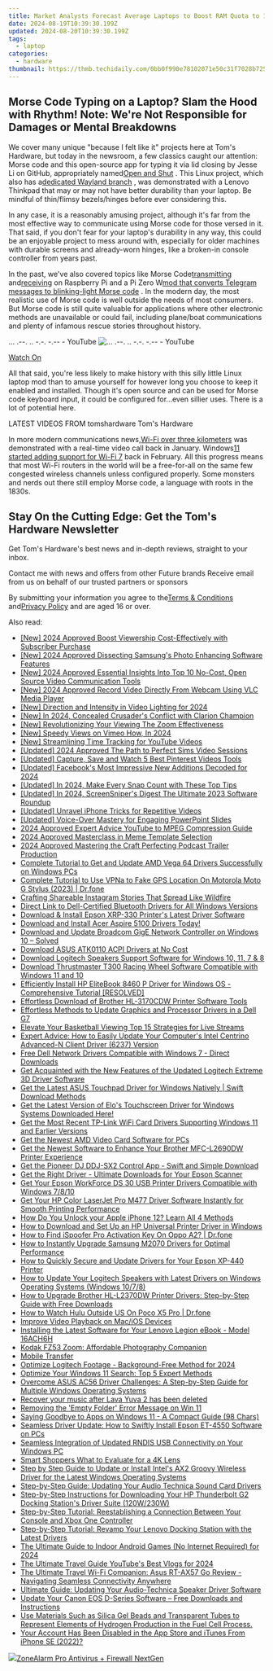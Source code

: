 ```yaml
---
title: Market Analysts Forecast Average Laptops to Boost RAM Quota to 11.8GB, Surpassing Last Year's Figures by 12%%
date: 2024-08-19T10:39:30.199Z
updated: 2024-08-20T10:39:30.199Z
tags:
  - laptop
categories:
  - hardware
thumbnail: https://thmb.techidaily.com/0bb0f990e78102071e50c31f7028b725d7f6b1084837b38e9693d564989750d9.jpg
---
```


## Morse Code Typing on a Laptop? Slam the Hood with Rhythm! Note: We're Not Responsible for Damages or Mental Breakdowns

We cover many unique "because I felt like it" projects here at Tom's Hardware, but today in the newsroom, a few classics caught our attention: Morse code and this open-source app for typing it via lid closing by Jesse Li on GitHub, appropriately named[Open and Shut](https://github.com/veggiedefender/open-and-shut) . This Linux project, which also has a[dedicated Wayland branch](https://github.com/veggiedefender/open-and-shut/tree/wayland) , was demonstrated with a Lenovo Thinkpad that may or may not have better durability than your laptop. Be mindful of thin/flimsy bezels/hinges before ever considering this.

 In any case, it is a reasonably amusing project, although it's far from the most effective way to communicate using Morse code for those versed in it. That said, if you don't fear for your laptop's durability in any way, this could be an enjoyable project to mess around with, especially for older machines with durable screens and already-worn hinges, like a broken-in console controller from years past.

 In the past, we've also covered topics like Morse Code[transmitting](https://tools.techidaily.com) and[receiving](https://tools.techidaily.com) on Raspberry Pi and a Pi Zero W[mod that converts Telegram messages to blinking-light Morse code](https://tools.techidaily.com) . In the modern day, the most realistic use of Morse code is well outside the needs of most consumers. But Morse code is still quite valuable for applications where other electronic methods are unavailable or could fail, including plane/boat communications and plenty of infamous rescue stories throughout history.

... .--. .. -.-. -.-- - YouTube ![... .--. .. -.-. -.-- - YouTube](https://img.youtube.com/vi/UAQ60P61vYw/maxresdefault.jpg)

[Watch On](https://youtu.be/UAQ60P61vYw)

 All that said, you're less likely to make history with this silly little Linux laptop mod than to amuse yourself for however long you choose to keep it enabled and installed. Though it's open source and can be used for Morse code keyboard input, it could be configured for...even sillier uses. There is a lot of potential here.

 LATEST VIDEOS FROM tomshardware Tom's Hardware

 In more modern communications news,[Wi-Fi over three kilometers](https://tools.techidaily.com) was demonstrated with a real-time video call back in January. Windows[11 started adding support for Wi-Fi 7](https://tools.techidaily.com) back in February. All this progress means that most Wi-Fi routers in the world will be a free-for-all on the same few congested wireless channels unless configured properly. Some monsters and nerds out there still employ Morse code, a language with roots in the 1830s.

## Stay On the Cutting Edge: Get the Tom's Hardware Newsletter

 Get Tom's Hardware's best news and in-depth reviews, straight to your inbox.

 Contact me with news and offers from other Future brands  Receive email from us on behalf of our trusted partners or sponsors

 By submitting your information you agree to the[Terms & Conditions](https://futureplc.com/terms-conditions/) and[Privacy Policy](https://futureplc.com/privacy-policy/) and are aged 16 or over.

<ins class="adsbygoogle"
     style="display:block"
     data-ad-format="autorelaxed"
     data-ad-client="ca-pub-7571918770474297"
     data-ad-slot="1223367746"></ins>



<ins class="adsbygoogle"
     style="display:block"
     data-ad-client="ca-pub-7571918770474297"
     data-ad-slot="8358498916"
     data-ad-format="auto"
     data-full-width-responsive="true"></ins>

<span class="atpl-alsoreadstyle">Also read:</span>
<div><ul>
<li><a href="https://facebook-video-footage.techidaily.com/new-2024-approved-boost-viewership-cost-effectively-with-subscriber-purchase/"><u>[New] 2024 Approved  Boost Viewership Cost-Effectively with Subscriber Purchase</u></a></li>
<li><a href="https://fox-info.techidaily.com/new-2024-approved-dissecting-samsungs-photo-enhancing-software-features/"><u>[New] 2024 Approved  Dissecting Samsung's Photo Enhancing Software Features</u></a></li>
<li><a href="https://remote-screen-capture.techidaily.com/new-2024-approved-essential-insights-into-top-10-no-cost-open-source-video-communication-tools/"><u>[New] 2024 Approved  Essential Insights Into Top 10 No-Cost, Open Source Video Communication Tools</u></a></li>
<li><a href="https://screen-mirroring-recording.techidaily.com/new-2024-approved-record-video-directly-from-webcam-using-vlc-media-player/"><u>[New] 2024 Approved  Record Video Directly From Webcam Using VLC Media Player</u></a></li>
<li><a href="https://facebook-video-share.techidaily.com/new-direction-and-intensity-in-video-lighting-for-2024/"><u>[New] Direction and Intensity in Video Lighting for 2024</u></a></li>
<li><a href="https://fox-friendly.techidaily.com/new-in-2024-concealed-crusaders-conflict-with-clarion-champion/"><u>[New] In 2024, Concealed Crusader's Conflict with Clarion Champion</u></a></li>
<li><a href="https://some-skills.techidaily.com/new-revolutionizing-your-viewing-the-zoom-effectiveness/"><u>[New] Revolutionizing Your Viewing  The Zoom Effectiveness</u></a></li>
<li><a href="https://vimeo-videos.techidaily.com/new-speedy-views-on-vimeo-how-in-2024/"><u>[New] Speedy Views on Vimeo  How, In 2024</u></a></li>
<li><a href="https://some-guidance.techidaily.com/new-streamlining-time-tracking-for-youtube-videos/"><u>[New] Streamlining Time Tracking for YouTube Videos</u></a></li>
<li><a href="https://screen-video-capture.techidaily.com/updated-2024-approved-the-path-to-perfect-sims-video-sessions/"><u>[Updated] 2024 Approved  The Path to Perfect Sims Video Sessions</u></a></li>
<li><a href="https://extra-lessons.techidaily.com/updated-capture-save-and-watch-5-best-pinterest-videos-tools/"><u>[Updated] Capture, Save and Watch  5 Best Pinterest Videos Tools</u></a></li>
<li><a href="https://facebook-video-content.techidaily.com/updated-facebooks-most-impressive-new-additions-decoded-for-2024/"><u>[Updated] Facebook's Most Impressive New Additions Decoded for 2024</u></a></li>
<li><a href="https://snapchat-videos.techidaily.com/updated-in-2024-make-every-snap-count-with-these-top-tips/"><u>[Updated] In 2024, Make Every Snap Count with These Top Tips</u></a></li>
<li><a href="https://remote-screen-capture.techidaily.com/updated-in-2024-screensnipers-digest-the-ultimate-2023-software-roundup/"><u>[Updated] In 2024, ScreenSniper's Digest  The Ultimate 2023 Software Roundup</u></a></li>
<li><a href="https://facebook-video-footage.techidaily.com/updated-unravel-iphone-tricks-for-repetitive-videos/"><u>[Updated] Unravel iPhone Tricks for Repetitive Videos</u></a></li>
<li><a href="https://screen-capture.techidaily.com/updated-voice-over-mastery-for-engaging-powerpoint-slides/"><u>[Updated] Voice-Over Mastery for Engaging PowerPoint Slides</u></a></li>
<li><a href="https://article-files.techidaily.com/2024-approved-expert-advice-youtube-to-mpeg-compression-guide/"><u>2024 Approved  Expert Advice  YouTube to MPEG Compression Guide</u></a></li>
<li><a href="https://extra-approaches.techidaily.com/2024-approved-masterclass-in-meme-template-selection/"><u>2024 Approved  Masterclass in Meme Template Selection</u></a></li>
<li><a href="https://extra-support.techidaily.com/2024-approved-mastering-the-craft-perfecting-podcast-trailer-production/"><u>2024 Approved  Mastering the Craft  Perfecting Podcast Trailer Production</u></a></li>
<li><a href="https://hardware-help.techidaily.com/complete-tutorial-to-get-and-update-amd-vega-64-drivers-successfully-on-windows-pcs/"><u>Complete Tutorial to Get and Update AMD Vega 64 Drivers Successfully on Windows PCs</u></a></li>
<li><a href="https://fake-location.techidaily.com/complete-tutorial-to-use-vpna-to-fake-gps-location-on-motorola-moto-g-stylus-2023-drfone-by-drfone-virtual-android/"><u>Complete Tutorial to Use VPNa to Fake GPS Location On Motorola Moto G Stylus (2023) | Dr.fone</u></a></li>
<li><a href="https://instagram-clips.techidaily.com/crafting-shareable-instagram-stories-that-spread-like-wildfire/"><u>Crafting Shareable Instagram Stories That Spread Like Wildfire</u></a></li>
<li><a href="https://hardware-help.techidaily.com/direct-link-to-dell-certified-bluetooth-drivers-for-all-windows-versions/"><u>Direct Link to Dell-Certified Bluetooth Drivers for All Windows Versions</u></a></li>
<li><a href="https://hardware-help.techidaily.com/download-and-install-epson-xrp-330-printers-latest-driver-software/"><u>Download & Install Epson XRP-330 Printer's Latest Driver Software</u></a></li>
<li><a href="https://hardware-help.techidaily.com/1722956758519-download-and-install-acer-aspire-5100-drivers-today/"><u>Download and Install Acer Aspire 5100 Drivers Today!</u></a></li>
<li><a href="https://hardware-help.techidaily.com/1722963220066-download-and-update-broadcom-gige-network-controller-on-windows-10-solved/"><u>Download and Update Broadcom GigE Network Controller on Windows 10 – Solved</u></a></li>
<li><a href="https://hardware-help.techidaily.com/download-asus-atk0110-acpi-drivers-at-no-cost/"><u>Download ASUS ATK0110 ACPI Drivers at No Cost</u></a></li>
<li><a href="https://hardware-help.techidaily.com/download-logitech-speakers-support-software-for-windows-10-11-7-and-8/"><u>Download Logitech Speakers Support Software for Windows 10, 11, 7 & 8</u></a></li>
<li><a href="https://hardware-help.techidaily.com/download-thrustmaster-t300-racing-wheel-software-compatible-with-windows-11-and-10/"><u>Download Thrustmaster T300 Racing Wheel Software Compatible with Windows 11 and 10</u></a></li>
<li><a href="https://hardware-help.techidaily.com/efficiently-install-hp-elitebook-8460-p-driver-for-windows-os-comprehensive-tutorial-resolved/"><u>Efficiently Install HP EliteBook 8460 P Driver for Windows OS - Comprehensive Tutorial [RESOLVED]</u></a></li>
<li><a href="https://hardware-help.techidaily.com/effortless-download-of-brother-hl-3170cdw-printer-software-tools/"><u>Effortless Download of Brother HL-3170CDW Printer Software Tools</u></a></li>
<li><a href="https://hardware-help.techidaily.com/effortless-methods-to-update-graphics-and-processor-drivers-in-a-dell-g7/"><u>Effortless Methods to Update Graphics and Processor Drivers in a Dell G7</u></a></li>
<li><a href="https://fox-glue.techidaily.com/elevate-your-basketball-viewing-top-15-strategies-for-live-streams/"><u>Elevate Your Basketball Viewing  Top 15 Strategies for Live Streams</u></a></li>
<li><a href="https://hardware-help.techidaily.com/expert-advice-how-to-easily-update-your-computers-intel-centrino-advanced-n-client-driver-6237-version/"><u>Expert Advice: How to Easily Update Your Computer's Intel Centrino Advanced-N Client Driver (6237) Version</u></a></li>
<li><a href="https://hardware-help.techidaily.com/free-dell-network-drivers-compatible-with-windows-7-direct-downloads/"><u>Free Dell Network Drivers Compatible with Windows 7 - Direct Downloads</u></a></li>
<li><a href="https://hardware-help.techidaily.com/get-acquainted-with-the-new-features-of-the-updated-logitech-extreme-3d-driver-software/"><u>Get Acquainted with the New Features of the Updated Logitech Extreme 3D Driver Software</u></a></li>
<li><a href="https://hardware-help.techidaily.com/get-the-latest-asus-touchpad-driver-for-windows-natively-swift-download-methods/"><u>Get the Latest ASUS Touchpad Driver for Windows Natively | Swift Download Methods</u></a></li>
<li><a href="https://hardware-help.techidaily.com/get-the-latest-version-of-elos-touchscreen-driver-for-windows-systems-downloaded-here/"><u>Get the Latest Version of Elo's Touchscreen Driver for Windows Systems Downloaded Here!</u></a></li>
<li><a href="https://hardware-help.techidaily.com/get-the-most-recent-tp-link-wifi-card-drivers-supporting-windows-11-and-earlier-versions/"><u>Get the Most Recent TP-Link WiFi Card Drivers Supporting Windows 11 and Earlier Versions</u></a></li>
<li><a href="https://hardware-help.techidaily.com/get-the-newest-amd-video-card-software-for-pcs/"><u>Get the Newest AMD Video Card Software for PCs</u></a></li>
<li><a href="https://hardware-help.techidaily.com/get-the-newest-software-to-enhance-your-brother-mfc-l2690dw-printer-experience/"><u>Get the Newest Software to Enhance Your Brother MFC-L2690DW Printer Experience</u></a></li>
<li><a href="https://hardware-help.techidaily.com/get-the-pioneer-dj-ddj-sx2-control-app-swift-and-simple-download/"><u>Get the Pioneer DJ DDJ-SX2 Control App - Swift and Simple Download</u></a></li>
<li><a href="https://hardware-help.techidaily.com/get-the-right-driver-ultimate-downloads-for-your-epson-scanner/"><u>Get the Right Driver - Ultimate Downloads for Your Epson Scanner</u></a></li>
<li><a href="https://hardware-help.techidaily.com/get-your-epson-workforce-ds-30-usb-printer-drivers-compatible-with-windows-7810/"><u>Get Your Epson WorkForce DS 30 USB Printer Drivers Compatible with Windows 7/8/10</u></a></li>
<li><a href="https://hardware-help.techidaily.com/get-your-hp-color-laserjet-pro-m477-driver-software-instantly-for-smooth-printing-performance/"><u>Get Your HP Color LaserJet Pro M477 Driver Software Instantly for Smooth Printing Performance</u></a></li>
<li><a href="https://ios-unlock.techidaily.com/how-do-you-unlock-your-apple-iphone-12-learn-all-4-methods-by-drfone-ios/"><u>How Do You Unlock your Apple iPhone 12? Learn All 4 Methods</u></a></li>
<li><a href="https://hardware-help.techidaily.com/how-to-download-and-set-up-an-hp-universal-printer-driver-in-windows/"><u>How to Download and Set Up an HP Universal Printer Driver in Windows</u></a></li>
<li><a href="https://fake-location.techidaily.com/how-to-find-ispoofer-pro-activation-key-on-oppo-a2-drfone-by-drfone-virtual-android/"><u>How to Find iSpoofer Pro Activation Key On Oppo A2? | Dr.fone</u></a></li>
<li><a href="https://hardware-help.techidaily.com/how-to-instantly-upgrade-samsung-m2070-drivers-for-optimal-performance/"><u>How to Instantly Upgrade Samsung M2070 Drivers for Optimal Performance</u></a></li>
<li><a href="https://hardware-help.techidaily.com/how-to-quickly-secure-and-update-drivers-for-your-epson-xp-440-printer/"><u>How to Quickly Secure and Update Drivers for Your Epson XP-440 Printer</u></a></li>
<li><a href="https://hardware-help.techidaily.com/how-to-update-your-logitech-speakers-with-latest-drivers-on-windows-operating-systems-windows-1078/"><u>How to Update Your Logitech Speakers with Latest Drivers on Windows Operating Systems (Windows 10/7/8)</u></a></li>
<li><a href="https://hardware-help.techidaily.com/how-to-upgrade-brother-hl-l2370dw-printer-drivers-step-by-step-guide-with-free-downloads/"><u>How to Upgrade Brother HL-L2370DW Printer Drivers: Step-by-Step Guide with Free Downloads</u></a></li>
<li><a href="https://change-location.techidaily.com/how-to-watch-hulu-outside-us-on-poco-x5-pro-drfone-by-drfone-virtual-android/"><u>How to Watch Hulu Outside US On Poco X5 Pro | Dr.fone</u></a></li>
<li><a href="https://data-wizards.techidaily.com/improve-video-playback-on-macios-devices/"><u>Improve Video Playback on Mac/iOS Devices</u></a></li>
<li><a href="https://hardware-help.techidaily.com/installing-the-latest-software-for-your-lenovo-legion-ebook-model-16ach6h/"><u>Installing the Latest Software for Your Lenovo Legion eBook - Model 16ACH6H</u></a></li>
<li><a href="https://buynow-tips.techidaily.com/kodak-fz53-zoom-affordable-photography-companion/"><u>Kodak FZ53 Zoom: Affordable Photography Companion</u></a></li>
<li><a href="https://tools.techidaily.com/aiseesoft/mobile-transfer/"><u>Mobile Transfer</u></a></li>
<li><a href="https://screen-mirroring-recording.techidaily.com/optimize-logitech-footage-background-free-method-for-2024/"><u>Optimize Logitech Footage - Background-Free Method for 2024</u></a></li>
<li><a href="https://win11-tips.techidaily.com/optimize-your-windows-11-search-top-5-expert-methods/"><u>Optimize Your Windows 11 Search: Top 5 Expert Methods</u></a></li>
<li><a href="https://hardware-help.techidaily.com/overcome-asus-ac56-driver-challenges-a-step-by-step-guide-for-multiple-windows-operating-systems/"><u>Overcome ASUS AC56 Driver Challenges: A Step-by-Step Guide for Multiple Windows Operating Systems</u></a></li>
<li><a href="https://review-topics.techidaily.com/recover-your-music-after-lava-yuva-2-has-been-deleted-by-fonelab-android-recover-music/"><u>Recover your music after Lava Yuva 2 has been deleted</u></a></li>
<li><a href="https://win11-tips.techidaily.com/removing-the-empty-folder-error-message-on-win-11/"><u>Removing the 'Empty Folder' Error Message on Win 11</u></a></li>
<li><a href="https://windows11.techidaily.com/saying-goodbye-to-apps-on-windows-11-a-compact-guide-98-chars/"><u>Saying Goodbye to Apps on Windows 11 - A Compact Guide (98 Chars)</u></a></li>
<li><a href="https://hardware-help.techidaily.com/seamless-driver-update-how-to-swiftly-install-epson-et-4550-software-on-pcs/"><u>Seamless Driver Update: How to Swiftly Install Epson ET-4550 Software on PCs</u></a></li>
<li><a href="https://hardware-help.techidaily.com/seamless-integration-of-updated-rndis-usb-connectivity-on-your-windows-pc/"><u>Seamless Integration of Updated RNDIS USB Connectivity on Your Windows PC</u></a></li>
<li><a href="https://extra-hints.techidaily.com/smart-shoppers-what-to-evaluate-for-a-4k-lens/"><u>Smart Shoppers  What to Evaluate for a 4K Lens</u></a></li>
<li><a href="https://hardware-help.techidaily.com/step-by-step-guide-to-update-or-install-intels-ax2-groovy-wireless-driver-for-the-latest-windows-operating-systems/"><u>Step by Step Guide to Update or Install Intel's AX2 Groovy Wireless Driver for the Latest Windows Operating Systems</u></a></li>
<li><a href="https://hardware-help.techidaily.com/step-by-step-guide-updating-your-audio-technica-sound-card-drivers/"><u>Step-by-Step Guide: Updating Your Audio Technica Sound Card Drivers</u></a></li>
<li><a href="https://hardware-help.techidaily.com/step-by-step-instructions-for-downloading-your-hp-thunderbolt-g2-docking-stations-driver-suite-120w230w/"><u>Step-by-Step Instructions for Downloading Your HP Thunderbolt G2 Docking Station's Driver Suite (120W/230W)</u></a></li>
<li><a href="https://win-howtos.techidaily.com/step-by-step-tutorial-reestablishing-a-connection-between-your-console-and-xbox-one-controller/"><u>Step-by-Step Tutorial: Reestablishing a Connection Between Your Console and Xbox One Controller</u></a></li>
<li><a href="https://hardware-help.techidaily.com/step-by-step-tutorial-revamp-your-lenovo-docking-station-with-the-latest-drivers/"><u>Step-by-Step Tutorial: Revamp Your Lenovo Docking Station with the Latest Drivers</u></a></li>
<li><a href="https://video-screen-grab.techidaily.com/the-ultimate-guide-to-indoor-android-games-no-internet-required-for-2024/"><u>The Ultimate Guide to Indoor Android Games (No Internet Required) for 2024</u></a></li>
<li><a href="https://facebook-record-videos.techidaily.com/the-ultimate-travel-guide-youtubes-best-vlogs-for-2024/"><u>The Ultimate Travel Guide  YouTube's Best Vlogs for 2024</u></a></li>
<li><a href="https://hardware-reviews.techidaily.com/the-ultimate-travel-wi-fi-companion-asus-rt-ax57-go-review-navigating-seamless-connectivity-anywhere/"><u>The Ultimate Travel Wi-Fi Companion: Asus RT-AX57 Go Review - Navigating Seamless Connectivity Anywhere</u></a></li>
<li><a href="https://hardware-help.techidaily.com/ultimate-guide-updating-your-audio-technica-speaker-driver-software/"><u>Ultimate Guide: Updating Your Audio-Technica Speaker Driver Software</u></a></li>
<li><a href="https://hardware-help.techidaily.com/update-your-canon-eos-d-series-software-free-downloads-and-instructions/"><u>Update Your Canon EOS D-Series Software – Free Downloads and Instructions</u></a></li>
<li><a href="https://hardware-help.techidaily.com/use-materials-such-as-silica-gel-beads-and-transparent-tubes-to-represent-elements-of-hydrogen-production-in-the-fuel-cell-process/"><u>Use Materials Such as Silica Gel Beads and Transparent Tubes to Represent Elements of Hydrogen Production in the Fuel Cell Process.</u></a></li>
<li><a href="https://apple-account.techidaily.com/your-account-has-been-disabled-in-the-app-store-and-itunes-from-iphone-se-2022-by-drfone-ios/"><u>Your Account Has Been Disabled in the App Store and iTunes From iPhone SE (2022)?</u></a></li>
</ul></div>

<!-- affiliate ads begin -->
<a href="https://estore.zonealarm.com/order/checkout.php?PRODS=38658749&QTY=1&AFFILIATE=108875&CART=1"><img src="https://sc1.checkpoint.com/sc1/za/images/boxes/pa_500.png" border="0">ZoneAlarm Pro Antivirus + Firewall NextGen</a>
<!-- affiliate ads end -->